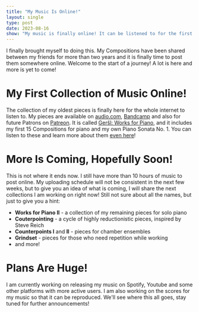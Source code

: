 ```yaml
---
title: "My Music Is Online!"
layout: single
type: post
date: 2023-08-16
show: "My music is finally online! It can be listened to for the first on the internet!"
---
```

I finally brought myself to doing this. My Compositions have been shared between my friends for more than two years and it is finally time to post them somewhere online. Welcome to the start of a journey! A lot is here and more is yet to come!

# My First Collection of Music Online!

The collection of my oldest pieces is finally here for the whole internet to listen to. My pieces are available on [audio.com](https://audio.com/petr-gersl), [Bandcamp](https://pgersl.bandcamp.com/) and also for future Patrons on [Patreon](https://patreon.com/user?u=98919388). It is called [Geršl: Works for Piano](/discography/works-for-piano), and it includes my first 15 Compositions for piano and my own Piano Sonata No. 1. You can listen to these and learn more about them [even here](/compositions/)!

# More Is Coming, Hopefully Soon!

This is not where it ends now. I still have more than 10 hours of music to post online. My uploading schedule will not be consistent in the next few weeks, but to give you an idea of what is coming, I will share the next collections I am working on right now! Still not sure about all the names, but just to give you a hint:

- **Works for Piano II** - a collection of my remaining pieces for solo piano
- **Couterpointing** - a cycle of highly reductionistic pieces, inspired by Steve Reich
- **Counterpoints I** and **II** - pieces for chamber ensembles 
- **Grindset** - pieces for those who need repetition while working
- and more!

# Plans Are Huge!

I am currently working on releasing my music on Spotify, Youtube and some other platforms with more active users. I am also working on the scores for my music so that it can be reproduced. We'll see where this all goes, stay tuned for further announcements!